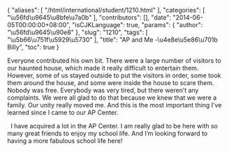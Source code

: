 {
    "aliases": [
        "/html/international/student/1210.html"
    ],
    "categories": [
        "\u56fd\u9645\u8bfe\u7a0b"
    ],
    "contributors": [],
    "date": "2014-06-05T00:00:00+08:00",
    "isCJKLanguage": true,
    "params": {
        "author": "\u56fd\u9645\u90e8"
    },
    "slug": "1210",
    "tags": [
        "\u5b66\u751f\u5929\u5730"
    ],
    "title": "AP and Me -\u4e8e\u5e86\u701b Billy",
    "toc": true
}

Everyone
contributed his own bit. There were a large number of visitors to our haunted
house, which made it really difficult to entertain them. However, some of us
stayed outside to put the visitors in order, some took them around the house,
and some were inside the house to scare them. Nobody was free. Everybody was
very tired, but there weren’t any complaints. We were all glad to do that
because we knew that we were a family. Our unity really moved me. And this is
the most important thing I’ve learned since I came to our AP Center.




  I have acquired a lot in the AP Center. I am
really glad to be here with so many great friends to enjoy my school life. And
I’m looking forward to having a more fabulous school life here!


